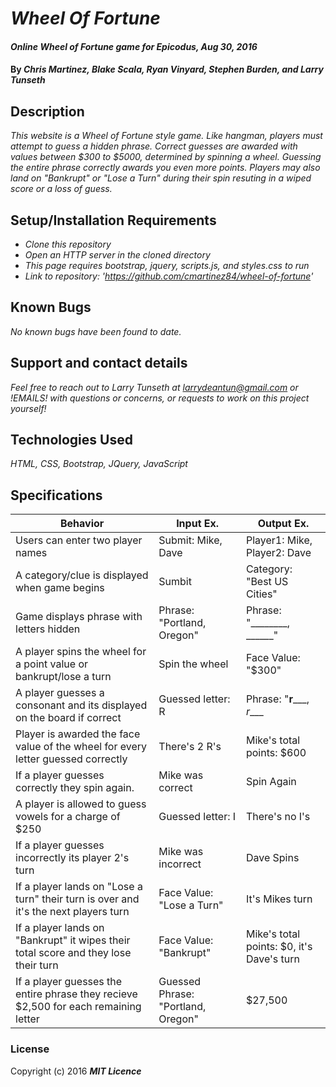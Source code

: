 # _Wheel Of Fortune_

#### _Online Wheel of Fortune game for Epicodus, Aug 30, 2016_

#### By _**Chris Martinez, Blake Scala, Ryan Vinyard, Stephen Burden, and Larry Tunseth**_

## Description

_This website is a Wheel of Fortune style game. Like hangman, players must attempt to guess a hidden phrase. Correct guesses are awarded with values between $300 to $5000, determined by spinning a wheel. Guessing the entire phrase correctly awards you even more points. Players may also land on "Bankrupt" or "Lose a Turn" during their spin resuting in a wiped score or a loss of guess._

## Setup/Installation Requirements

* _Clone this repository_
* _Open an HTTP server in the cloned directory_
* _This page requires bootstrap, jquery, scripts.js, and styles.css to run_
* _Link to repository: 'https://github.com/cmartinez84/wheel-of-fortune'_


## Known Bugs

_No known bugs have been found to date._

## Support and contact details

_Feel free to reach out to Larry Tunseth at larrydeantun@gmail.com or !EMAILS! with questions or concerns, or requests to work on this project yourself!_

## Technologies Used

_HTML, CSS, Bootstrap, JQuery, JavaScript_

## Specifications

| Behavior | Input Ex. | Output Ex. |
| --- | --- | --- |
| Users can enter two player names |  Submit: Mike, Dave |  Player1: Mike, Player2: Dave |
| A category/clue is displayed when game begins | Sumbit |  Category: "Best US Cities" |
| Game displays phrase with letters hidden  | Phrase: "Portland, Oregon" |  Phrase: "________, ______" |
| A player spins the wheel for a point value or bankrupt/lose a turn  | Spin the wheel  | Face Value: "$300"  |
| A player guesses a consonant and its displayed on the board if correct | Guessed letter: R  | Phrase: "__r_____, _r____ |
| Player is awarded the face value of the wheel for every letter guessed correctly | There's 2 R's | Mike's total points: $600 |
| If a player guesses correctly they spin again. |  Mike was correct | Spin Again  |
| A player is allowed to guess vowels for a charge of $250 | Guessed letter: I | There's no I's  | Mike's total points: $350 |
| If a player guesses incorrectly its player 2's turn | Mike was incorrect | Dave Spins |
| If a player lands on "Lose a turn" their turn is over and it's the next players turn | Face Value: "Lose a Turn" | It's Mikes turn |
| If a player lands on "Bankrupt" it wipes their total score and they lose their turn | Face Value: "Bankrupt" | Mike's total points: $0, it's Dave's turn|
| If a player guesses the entire phrase they recieve $2,500 for each remaining letter | Guessed Phrase: "Portland, Oregon" | $27,500 |
### License


Copyright (c) 2016 **_MIT Licence_**
